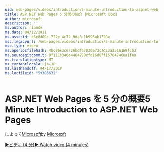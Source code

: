 ```yaml
---
uid: web-pages/videos/introduction/5-minute-introduction-to-aspnet-web-pages
title: ASP.NET Web Pages 5 分間の紹介 |Microsoft Docs
author: microsoft
description: ''
ms.author: riande
ms.date: 04/12/2011
ms.assetid: e6e8d09c-722e-4c72-9da3-1b995ab1720e
msc.legacyurl: /web-pages/videos/introduction/5-minute-introduction-to-aspnet-web-pages
msc.type: video
ms.openlocfilehash: 4bc86e3c6726bdf67030a72c2d23a2516169fcb3
ms.sourcegitcommit: 0f1119340e4464720cfd16d0ff15764746ea1fea
ms.translationtype: MT
ms.contentlocale: ja-JP
ms.lasthandoff: 04/17/2019
ms.locfileid: "59385632"
---
```

# <a name="5-minute-introduction-to-aspnet-web-pages"></a><span data-ttu-id="bedbb-102">ASP.NET Web Pages を 5 分の概要</span><span class="sxs-lookup"><span data-stu-id="bedbb-102">5 Minute Introduction to ASP.NET Web Pages</span></span>

<span data-ttu-id="bedbb-103">によって[Microsoft](https://github.com/microsoft)</span><span class="sxs-lookup"><span data-stu-id="bedbb-103">by [Microsoft](https://github.com/microsoft)</span></span>

[<span data-ttu-id="bedbb-104">&#9654;ビデオ (4 分)</span><span class="sxs-lookup"><span data-stu-id="bedbb-104">&#9654; Watch video (4 minutes)</span></span>](https://channel9.msdn.com/Blogs/ASP-NET-Site-Videos/5-minute-introduction-to-aspnet-web-pages)
